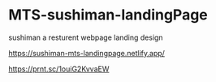 # MTS-sushiman-landingPage
sushiman a resturent webpage landing design

https://sushiman-mts-landingpage.netlify.app/

https://prnt.sc/1ouiG2KvvaEW
